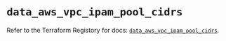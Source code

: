 # `data_aws_vpc_ipam_pool_cidrs`

Refer to the Terraform Registory for docs: [`data_aws_vpc_ipam_pool_cidrs`](https://registry.terraform.io/providers/hashicorp/aws/5.14.0/docs/data-sources/vpc_ipam_pool_cidrs).
